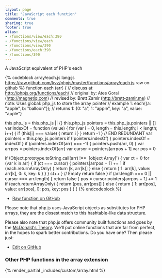 ```yaml
---
layout: page
title: "JavaScript each function"
comments: true
sharing: true
footer: true
alias:
- /functions/view/each:390
- /functions/view/each
- /functions/view/390
- /functions/each:390
- /functions/390
---
```

<!-- Generated by Rakefile:build -->
A JavaScript equivalent of PHP's each

{% codeblock array/each.js lang:js https://raw.github.com/kvz/phpjs/master/functions/array/each.js raw on github %}
function each (arr) {
  //  discuss at: http://phpjs.org/functions/each/
  // original by: Ates Goral (http://magnetiq.com)
  //  revised by: Brett Zamir (http://brett-zamir.me)
  //        note: Uses global: php_js to store the array pointer
  //   example 1: each({a: "apple", b: "balloon"});
  //   returns 1: {0: "a", 1: "apple", key: "a", value: "apple"}

  this.php_js = this.php_js || {}
  this.php_js.pointers = this.php_js.pointers || []
  var indexOf = function (value) {
    for (var i = 0, length = this.length; i < length; i++) {
      if (this[i] === value) {
        return i
      }
    }
    return -1
  }
  // END REDUNDANT
  var pointers = this.php_js.pointers
  if (!pointers.indexOf) {
    pointers.indexOf = indexOf
  }
  if (pointers.indexOf(arr) === -1) {
    pointers.push(arr, 0)
  }
  var arrpos = pointers.indexOf(arr)
  var cursor = pointers[arrpos + 1]
  var pos = 0

  if (Object.prototype.toString.call(arr) !== '[object Array]') {
    var ct = 0
    for (var k in arr) {
      if (ct === cursor) {
        pointers[arrpos + 1] += 1
        if (each.returnArrayOnly) {
          return [k, arr[k]]
        } else {
          return {
            1: arr[k],
            value: arr[k],
            0: k,
            key: k
          }
        }
      }
      ct++
    }
    // Empty
    return false
  }
  if (arr.length === 0 || cursor === arr.length) {
    return false
  }
  pos = cursor
  pointers[arrpos + 1] += 1
  if (each.returnArrayOnly) {
    return [pos, arr[pos]]
  } else {
    return {
      1: arr[pos],
      value: arr[pos],
      0: pos,
      key: pos
    }
  }
}
{% endcodeblock %}

 - [Raw function on GitHub](https://github.com/kvz/phpjs/blob/master/functions/array/each.js)

Please note that php.js uses JavaScript objects as substitutes for PHP arrays, they are 
the closest match to this hashtable-like data structure. 

Please also note that php.js offers community built functions and goes by the 
[McDonald's Theory](https://medium.com/what-i-learned-building/9216e1c9da7d). We'll put online 
functions that are far from perfect, in the hopes to spark better contributions. 
Do you have one? Then please just: 

 - [Edit on GitHub](https://github.com/kvz/phpjs/edit/master/functions/array/each.js)


### Other PHP functions in the array extension
{% render_partial _includes/custom/array.html %}
